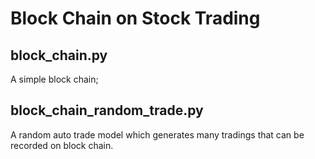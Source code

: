 # Block Chain on Stock Trading

## block_chain.py
A simple block chain;
## block_chain_random_trade.py
A random auto trade model which generates many tradings that can be recorded on block chain.
